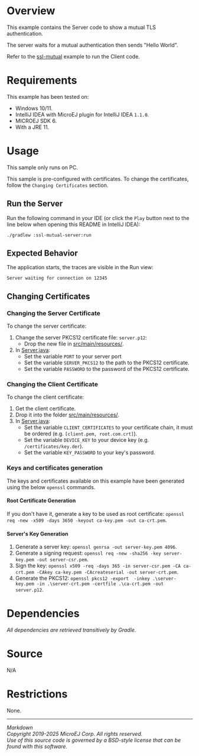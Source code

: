# Overview

This example contains the Server code to show a mutual TLS authentication.

The server waits for a mutual authentication then sends "Hello World".

Refer to the [ssl-mutual](../ssl-mutual/) example to run the Client code.

# Requirements

This example has been tested on:

* Windows 10/11.
* IntelliJ IDEA with MicroEJ plugin for IntelliJ IDEA ``1.1.0``.
* MICROEJ SDK 6.
* With a JRE 11.

# Usage

This sample only runs on PC.

This sample is pre-configured with certificates.
To change the certificates, follow the ``Changing Certificates`` section.

## Run the Server

Run the following command in your IDE
(or click the ``Play`` button next to the line
below when opening this README in IntelliJ IDEA):

`./gradlew :ssl-mutual-server:run`

## Expected Behavior

The application starts, the traces are visible in the Run view:

```
Server waiting for connection on 12345
```

## Changing Certificates

### Changing the Server Certificate

To change the server certificate:

1. Change the server PKCS12 certificate file: ``server.p12``:
	* Drop the new file in [src/main/resources/](src/main/resources/).
2. In [Server.java](src/main/java/com/microej/example/iot/ssl/mutual/server/Server.java):
	* Set the variable ``PORT`` to your server port
	* Set the variable ``SERVER_PKCS12`` to the path to the PKCS12 certificate.
	* Set the variable ``PASSWORD`` to the password of the PKCS12 certificate.

### Changing the Client Certificate

To change the client certificate:

1. Get the client certificate.
2. Drop it into the folder [src/main/resources/](src/main/resources/).
2. In [Server.java](src/main/java/com/microej/example/iot/ssl/mutual/server/Server.java):
	* Set the variable ``CLIENT_CERTIFICATES`` to your certificate chain, it must be ordered (e.g. ``[client.pem, root.com.crt]``).
	* Set the variable ``DEVICE_KEY`` to your device key (e.g. ``/certificates/key.der``).
	* Set the variable ``KEY_PASSWORD`` to your key's password.

### Keys and certificates generation

The keys and certificates available on this example have been generated using the below ``openssl`` commands.

#### Root Certificate Generation

If you don't have it, generate a key to be used as root certificate: `openssl req -new -x509 -days 3650 -keyout ca-key.pem -out ca-crt.pem`.

#### Server's Key Generation

1. Generate a server key: `openssl genrsa -out server-key.pem 4096`.
2. Generate a signing request: `openssl req -new -sha256 -key server-key.pem -out server-csr.pem`.
3. Sign the key: `openssl x509 -req -days 365 -in server-csr.pem -CA ca-crt.pem -CAkey ca-key.pem -CAcreateserial -out server-crt.pem`.
4. Generate the PKCS12: `openssl pkcs12 -export  -inkey .\server-key.pem -in .\server-crt.pem -certfile .\ca-crt.pem -out server.p12`.

# Dependencies

_All dependencies are retrieved transitively by Gradle._

# Source

N/A

# Restrictions

None.

---  
_Markdown_   
_Copyright 2019-2025 MicroEJ Corp. All rights reserved._   
_Use of this source code is governed by a BSD-style license that can be found with this software._  